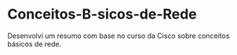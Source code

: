 # Conceitos-B-sicos-de-Rede
Desenvolvi um resumo com base no curso da Cisco sobre conceitos básicos de rede.
